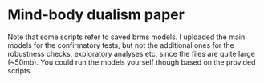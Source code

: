 # Mind-body dualism paper
Note that some scripts refer to saved brms models. I uploaded the main models for the confirmatory tests, but not the additional ones for the robustness checks, exploratory analyses etc, since the files are quite large (~50mb). You could run the models yourself though based on the provided scripts. 

